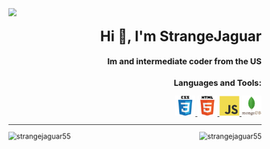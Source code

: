 <img align='left' src='https://cdn.discordapp.com/attachments/1071450105091211274/1094248482707099658/E1C43B04-E53A-4B9B-885E-20A2E699B937-removebg-preview.png' width='20%'/> 

<h1 align="right">Hi 👋, I'm StrangeJaguar</h1>
<h3 align="right">Im and intermediate coder from the US</h3>



<h3 align="right">Languages and Tools:</h3>
<p align="right"> <a href="https://www.w3schools.com/css/" target="_blank" rel="noreferrer"> <img src="https://raw.githubusercontent.com/devicons/devicon/master/icons/css3/css3-original-wordmark.svg" alt="css3" width="40" height="40"/> </a> <a href="https://www.w3.org/html/" target="_blank" rel="noreferrer"> <img src="https://raw.githubusercontent.com/devicons/devicon/master/icons/html5/html5-original-wordmark.svg" alt="html5" width="40" height="40"/> </a> <a href="https://developer.mozilla.org/en-US/docs/Web/JavaScript" target="_blank" rel="noreferrer"> <img src="https://raw.githubusercontent.com/devicons/devicon/master/icons/javascript/javascript-original.svg" alt="javascript" width="40" height="40"/> </a> <a href="https://www.mongodb.com/" target="_blank" rel="noreferrer"> <img src="https://raw.githubusercontent.com/devicons/devicon/master/icons/mongodb/mongodb-original-wordmark.svg" alt="mongodb" width="40" height="40"/> </a> </p>

---
<p><img align="right" src="https://github-readme-stats.vercel.app/api/top-langs?username=strangejaguar55&show_icons=true&locale=en&layout=compact" alt="strangejaguar55" /></p>

<p>&nbsp;<img align="left" src="https://github-readme-stats.vercel.app/api?username=strangejaguar55&show_icons=true&locale=en" alt="strangejaguar55" /></p>

